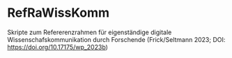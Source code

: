 # RefRaWissKomm
 Skripte zum Refererenzrahmen für eigenständige digitale Wissenschafskommunikation durch Forschende (Frick/Seltmann 2023; DOI: https://doi.org/10.17175/wp_2023b)
